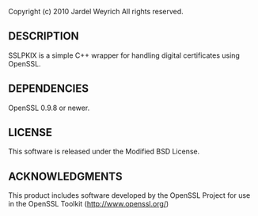Copyright (c) 2010 Jardel Weyrich <jweyrich at gmail dot com>
All rights reserved.

DESCRIPTION
-----------

SSLPKIX is a simple C++ wrapper for handling digital certificates using OpenSSL.

DEPENDENCIES
------------

OpenSSL 0.9.8 or newer.

LICENSE
-------

This software is released under the Modified BSD License.

ACKNOWLEDGMENTS
---------------

This product includes software developed by the OpenSSL Project
for use in the OpenSSL Toolkit (http://www.openssl.org/)
